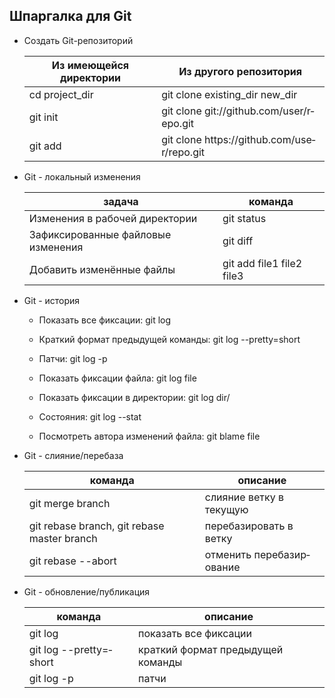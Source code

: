 ## Шпаргалка для Git

* Создать Git-ре­поз­иторий

  Из имеющейся директории | Из другого репози­тория 
  --- | ---
  cd proje­­ct_dir | git clone exist­­ing­­_dir new_dir
  git init | git clone git:/­­/gi­­th­u­b.c­­om/­­us­e­r­/r­­epo.git
  git add | git clone https­­://­­gi­t­h­ub.c­o­­m/u­­se­r­/­re­­po.git



* Git - локальный изменения

   задача | команда 
   ---- | ----
  Изменения в рабочей директории | git status
  Зафикс­иро­ванные файловые изменения | git diff
  Добавить изменённые файлы | git add file1 file2 file3


* Git - история

  * Показать все фиксации: git log

  * Краткий формат предыдущей команды: git log --pret­­ty­=­short

  * Патчи: git log -p

  * Показать фиксации файла: git log file

  * Показать фиксации в директории: git log dir/

  * Состояния: git log --stat

  * Посмотреть автора изменений файла: git blame file

* Git - слияни­е/п­еребаза

    команда | описание 
     --- | ---
  git merge branch | cлияние ветку в текущую
  git rebase branch, git rebase master branch | переба­зир­овать в ветку
  git rebase --abort | отменить переба­зир­ование
  

* Git - обновл­ени­е/п­убл­икация

   команда | описание 
  --- | ---
   git log | показать все фиксации 
   git log --pret­­ty­=­short | краткий формат предыдущей команды
   git log -p | патчи
